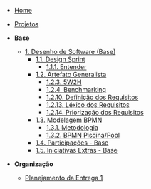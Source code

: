 <!-- docs/_sidebar.md -->

- [Home](README.md)
- [Projetos](Projeto/Projeto.md)

- **Base**
  - [1. Desenho de Software (Base)](Base/1.Base.md)
    - [1.1. Design Sprint](Base/1.1.DesignSprint.md)
      - [1.1.1. Entender](Base/1.1.1.Entender.md)
    - [1.2. Artefato Generalista](Base/1.2.ArtefatoGeneralista.md)
      - [1.2.3. 5W2H ](Base/1.2.3.5W2H.md)
      - [1.2.4. Benchmarking](Base/1.2.4.Benchmarking.md)
      - [1.2.10. Definição dos Requisitos](Base/1.2.10.DefinicaoDosRequisitos.md)
      - [1.2.13. Léxico dos Requisitos](Base/1.2.13.LexicoDosRequisitos.md)
      - [1.2.14. Priorização dos Requisitos](Base/1.2.14.PriorizacaoDosRequisitos.md)
    - [1.3. Modelagem BPMN](Base/1.3.ModelagemBPMN.md)
      - [1.3.1. Metodologia](Base/1.3.1.Metodologia.md)
      - [1.3.2. BPMN Piscina/Pool](Base/1.3.2.Piscina.md)
    - [1.4. Participações - Base](Base/1.4.ParticipacoesBase.md)
    - [1.5. Iniciativas Extras - Base](Base/1.5.IniciativasExtras.md)
- **Organização**
  - [Planejamento da Entrega 1](Organizacao/PlanejamentoEntrega1.md)
